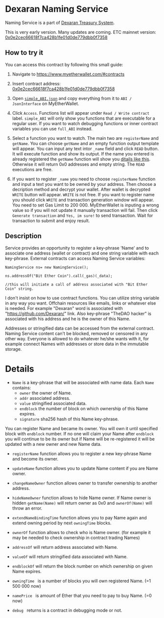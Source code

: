 # Dexaran Naming Service
Naming Service is a part of [Dexaran Treasury System](https://github.com/Dexaran/Treasury).

This is very early version. Many updates are coming.
ETC mainnet version: [0x0e2cec66618f7ca428b1fe01d0de779dbb0f7358](https://gastracker.io/addr/0x0e2cec66618f7ca428b1fe01d0de779dbb0f7358)


## How to try it

You can access this contract by following this small guide:
1. Navigate to https://www.myetherwallet.com/#contracts
2. Insert contract address: [0x0e2cec66618f7ca428b1fe01d0de779dbb0f7358](https://gastracker.io/addr/0x0e2cec66618f7ca428b1fe01d0de779dbb0f7358)
3. Open [`simple_ABI.json`](https://github.com/Dexaran/DNS/blob/master/HOWTO/simple_ABI.json) and copy everything from it to `ABI / JsonInterface` on MyEtherWallet.
4. Click `Access`. Functions list will appear under `Read / Write contract` label. `simple_ABI` will only show you functions that are executable for a regular user. If you want to watch debugging functions or inner contract variables you can use `full_ABI` instead.

5. Select a function you want to watch. The main two are `registerName` and `getName`. You can choose `getName` and an empty function output template will appear. You can input any text intor `_name` field and click `READ` button. It will execute function and show its output. If the name you entered is already registered the `getName` function will show you [ditails like this](https://github.com/Dexaran/DNS/blob/master/HOWTO/HOWTO5.png). Otherwise it will return 0x0 addresses and empty string. The `READ` executions are free.
6. If you want to register `_name` you need to choose `registerName` function and input a text you want to be owned by your address. Then choose a decription method and decrypt your wallet. After wallet is decrypted `WRITE` button will appear. `WRITE` is not free. If you want to register name you should click `WRITE` and transaction generation window will appear. You need to set Gas Limit to 200 000. MyEtherWallet is inputing a wrong value so if you will not update it manually transaction will fail. Then click `Generate transaction` and `Yes, im sure!` to send transaction. Wait for transaction to submit and enjoy result.


## Description

Service provides an opportunity to register a key-phrase 'Name' and to associate one address (wallet or contract) and one string variable with each key-phrase. External contracts can access Naming Service variables:

`NamingService ns= new NamingService();`

`ns.addressOf("Bit Ether Coin").call(_gas)(_data);`

`//this will initiate a call of address associated with "Bit Ether Coin" string.`

I don't insist on how to use contract functions. You can utilize string variable in any way you want. Offchain resources like emails, links or whatever else is needed.
For example "Dexaran" word is associated with "https://github.com/Dexaran/" link. Also key-phrase "TheDAO hacker" is associated with his address and he is the owner of this Name.

Addresses or stringified data can be accessed from the external contract. 
Naming Service content can't be blocked, removed or censored in any other way. Everyone is allowed to do whatever he/she wants with it, for example connect Names with addresses or store data in the immutable storage.

# Details 
- `Name` is a key-phrase that will be associated with name data. Each `Name` contains:
    - `owner` the owner of Name.
    - `addr` associated address.
    - `value` stringified associated data.
    - `endblock` the number of block on which ownership of this Name expires.
    - `signature` sha256 hash of this Name key-phrase.
    

You can register Name and became its owner. You will own it until specified block with `endblock` number. If no one will claim your Name after `endblock` you will continue to be its owner but if Name will be re-registered it will be updated with a new owner and new Name data. 


- `registerName` function allows you to register a new key-phrase Name and become its owner.
- `updateName` function allows you to update Name content if you are Name owner.
- `changeNameOwner` function allows owner to transfer ownership to another address.
- `hideNameOwner` function allows to hide Name owner. If Name owner is hidden `getName(Name)` will return owner as 0x0 and `ownerOf(Name)` will throw an error.
- `extendNameBindingTime` function allows you to pay Name again and extend owning period by next `owningTime` blocks.
- `ownerOf` function allows to check who is Name owner. (for example it may be needed to check ownership in contract trading Names)
- `addressOf` will return address associated with Name.
- `valueOf` will return stringified data associated with Name.
- `endblockOf` will return the block number on which ownership on given Name expires.

- `owningTime ` is a number of blocks you will own registered Name. (=1 500 000 now)
- `namePrice ` is amount of Ether that you need to pay to buy Name. (=0 now)
- `debug ` returns is a contract in debugging mode or not.
